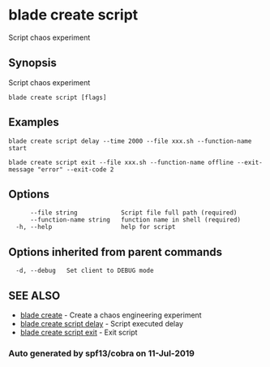 # blade create script

Script chaos experiment

## Synopsis

Script chaos experiment

```text
blade create script [flags]
```

## Examples

```text
blade create script delay --time 2000 --file xxx.sh --function-name start

blade create script exit --file xxx.sh --function-name offline --exit-message "error" --exit-code 2
```

## Options

```text
      --file string            Script file full path (required)
      --function-name string   function name in shell (required)
  -h, --help                   help for script
```

## Options inherited from parent commands

```text
  -d, --debug   Set client to DEBUG mode
```

## SEE ALSO

* [blade create](blade_create.md)     - Create a chaos engineering experiment
* [blade create script delay](blade_create_script_delay.md)     - Script executed delay
* [blade create script exit](blade_create_script_exit.md)     - Exit script

### Auto generated by spf13/cobra on 11-Jul-2019

